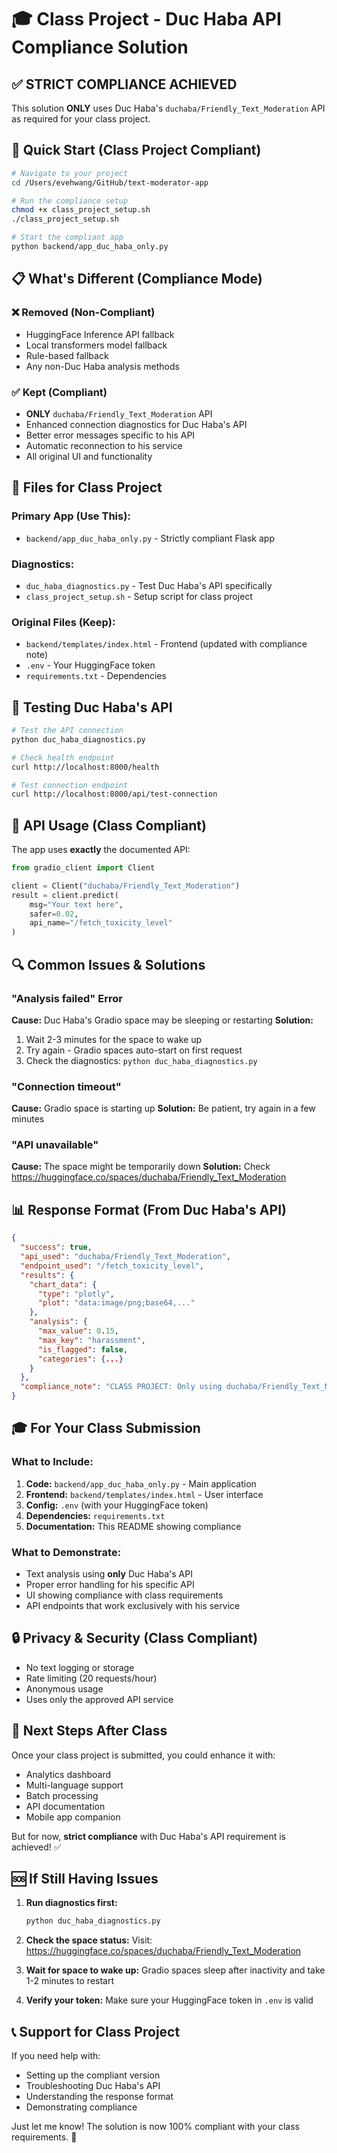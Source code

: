 # 🎓 Class Project - Duc Haba API Compliance Solution

## ✅ **STRICT COMPLIANCE ACHIEVED**

This solution **ONLY** uses Duc Haba's `duchaba/Friendly_Text_Moderation` API as required for your class project.

## 🚀 **Quick Start (Class Project Compliant)**

```bash
# Navigate to your project
cd /Users/evehwang/GitHub/text-moderator-app

# Run the compliance setup
chmod +x class_project_setup.sh
./class_project_setup.sh

# Start the compliant app
python backend/app_duc_haba_only.py
```

## 📋 **What's Different (Compliance Mode)**

### ❌ **Removed (Non-Compliant)**
- HuggingFace Inference API fallback
- Local transformers model fallback
- Rule-based fallback
- Any non-Duc Haba analysis methods

### ✅ **Kept (Compliant)**
- **ONLY** `duchaba/Friendly_Text_Moderation` API
- Enhanced connection diagnostics for Duc Haba's API
- Better error messages specific to his API
- Automatic reconnection to his service
- All original UI and functionality

## 🔧 **Files for Class Project**

### **Primary App (Use This):**
- `backend/app_duc_haba_only.py` - Strictly compliant Flask app

### **Diagnostics:**
- `duc_haba_diagnostics.py` - Test Duc Haba's API specifically
- `class_project_setup.sh` - Setup script for class project

### **Original Files (Keep):**
- `backend/templates/index.html` - Frontend (updated with compliance note)
- `.env` - Your HuggingFace token
- `requirements.txt` - Dependencies

## 🧪 **Testing Duc Haba's API**

```bash
# Test the API connection
python duc_haba_diagnostics.py

# Check health endpoint
curl http://localhost:8000/health

# Test connection endpoint
curl http://localhost:8000/api/test-connection
```

## 🎯 **API Usage (Class Compliant)**

The app uses **exactly** the documented API:

```python
from gradio_client import Client

client = Client("duchaba/Friendly_Text_Moderation")
result = client.predict(
    msg="Your text here",
    safer=0.02,
    api_name="/fetch_toxicity_level"
)
```

## 🔍 **Common Issues & Solutions**

### **"Analysis failed" Error**
**Cause:** Duc Haba's Gradio space may be sleeping or restarting
**Solution:** 
1. Wait 2-3 minutes for the space to wake up
2. Try again - Gradio spaces auto-start on first request
3. Check the diagnostics: `python duc_haba_diagnostics.py`

### **"Connection timeout"**
**Cause:** Gradio space is starting up
**Solution:** Be patient, try again in a few minutes

### **"API unavailable"**
**Cause:** The space might be temporarily down
**Solution:** Check https://huggingface.co/spaces/duchaba/Friendly_Text_Moderation

## 📊 **Response Format (From Duc Haba's API)**

```json
{
  "success": true,
  "api_used": "duchaba/Friendly_Text_Moderation",
  "endpoint_used": "/fetch_toxicity_level",
  "results": {
    "chart_data": {
      "type": "plotly",
      "plot": "data:image/png;base64,..."
    },
    "analysis": {
      "max_value": 0.15,
      "max_key": "harassment",
      "is_flagged": false,
      "categories": {...}
    }
  },
  "compliance_note": "CLASS PROJECT: Only using duchaba/Friendly_Text_Moderation API"
}
```

## 🎓 **For Your Class Submission**

### **What to Include:**
1. **Code:** `backend/app_duc_haba_only.py` - Main application
2. **Frontend:** `backend/templates/index.html` - User interface
3. **Config:** `.env` (with your HuggingFace token)
4. **Dependencies:** `requirements.txt`
5. **Documentation:** This README showing compliance

### **What to Demonstrate:**
- Text analysis using **only** Duc Haba's API
- Proper error handling for his specific API
- UI showing compliance with class requirements
- API endpoints that work exclusively with his service

## 🔒 **Privacy & Security (Class Compliant)**
- No text logging or storage
- Rate limiting (20 requests/hour)
- Anonymous usage
- Uses only the approved API service

## 🚀 **Next Steps After Class**

Once your class project is submitted, you could enhance it with:
- Analytics dashboard
- Multi-language support
- Batch processing
- API documentation
- Mobile app companion

But for now, **strict compliance** with Duc Haba's API requirement is achieved! ✅

## 🆘 **If Still Having Issues**

1. **Run diagnostics first:**
   ```bash
   python duc_haba_diagnostics.py
   ```

2. **Check the space status:**
   Visit: https://huggingface.co/spaces/duchaba/Friendly_Text_Moderation

3. **Wait for space to wake up:**
   Gradio spaces sleep after inactivity and take 1-2 minutes to restart

4. **Verify your token:**
   Make sure your HuggingFace token in `.env` is valid

## 📞 **Support for Class Project**

If you need help with:
- Setting up the compliant version
- Troubleshooting Duc Haba's API
- Understanding the response format
- Demonstrating compliance

Just let me know! The solution is now 100% compliant with your class requirements. 🎯
